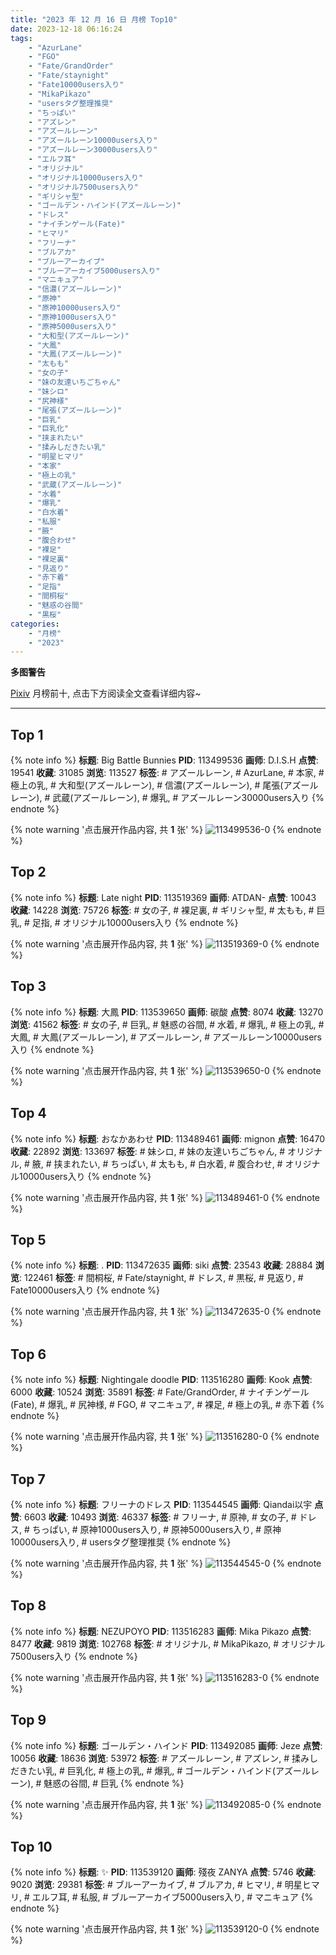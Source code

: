 ```yaml
---
title: "2023 年 12 月 16 日 月榜 Top10"
date: 2023-12-18 06:16:24
tags:
    - "AzurLane"
    - "FGO"
    - "Fate/GrandOrder"
    - "Fate/staynight"
    - "Fate10000users入り"
    - "MikaPikazo"
    - "usersタグ整理推奨"
    - "ちっぱい"
    - "アズレン"
    - "アズールレーン"
    - "アズールレーン10000users入り"
    - "アズールレーン30000users入り"
    - "エルフ耳"
    - "オリジナル"
    - "オリジナル10000users入り"
    - "オリジナル7500users入り"
    - "ギリシャ型"
    - "ゴールデン・ハインド(アズールレーン)"
    - "ドレス"
    - "ナイチンゲール(Fate)"
    - "ヒマリ"
    - "フリーナ"
    - "ブルアカ"
    - "ブルーアーカイブ"
    - "ブルーアーカイブ5000users入り"
    - "マニキュア"
    - "信濃(アズールレーン)"
    - "原神"
    - "原神10000users入り"
    - "原神1000users入り"
    - "原神5000users入り"
    - "大和型(アズールレーン)"
    - "大鳳"
    - "大鳳(アズールレーン)"
    - "太もも"
    - "女の子"
    - "妹の友達いちごちゃん"
    - "妹シロ"
    - "尻神様"
    - "尾張(アズールレーン)"
    - "巨乳"
    - "巨乳化"
    - "挟まれたい"
    - "揉みしだきたい乳"
    - "明星ヒマリ"
    - "本家"
    - "極上の乳"
    - "武蔵(アズールレーン)"
    - "水着"
    - "爆乳"
    - "白水着"
    - "私服"
    - "腋"
    - "腹合わせ"
    - "裸足"
    - "裸足裏"
    - "見返り"
    - "赤下着"
    - "足指"
    - "間桐桜"
    - "魅惑の谷間"
    - "黒桜"
categories:
    - "月榜"
    - "2023"
---
```


<i class="fa fa-triangle-exclamation"></i>**多图警告**<i class="fa fa-triangle-exclamation"></i>

[Pixiv](https://www.pixiv.net/) 月榜前十, 点击下方阅读全文查看详细内容~

<!-- more -->

---

## Top 1

{% note info %}
**标题**: Big Battle Bunnies
**PID**: 113499536 **画师**: D.I.S.H
**点赞**: 19541 **收藏**: 31085 **浏览**: 113527
**标签**: # アズールレーン, # AzurLane, # 本家, # 極上の乳, # 大和型(アズールレーン), # 信濃(アズールレーン), # 尾張(アズールレーン), # 武蔵(アズールレーン), # 爆乳, # アズールレーン30000users入り
{% endnote %}

{% note warning '点击展开作品内容, 共 **1** 张' %}
![113499536-0](https://i.pixiv.re/img-original/img/2023/11/18/13/39/46/113499536_p0.jpg)
{% endnote %}

## Top 2

{% note info %}
**标题**: Late night
**PID**: 113519369 **画师**: ATDAN-
**点赞**: 10043 **收藏**: 14228 **浏览**: 75726
**标签**: # 女の子, # 裸足裏, # ギリシャ型, # 太もも, # 巨乳, # 足指, # オリジナル10000users入り
{% endnote %}

{% note warning '点击展开作品内容, 共 **1** 张' %}
![113519369-0](https://i.pixiv.re/img-original/img/2023/11/19/01/35/39/113519369_p0.jpg)
{% endnote %}

## Top 3

{% note info %}
**标题**: 大鳳
**PID**: 113539650 **画师**: 碳酸
**点赞**: 8074 **收藏**: 13270 **浏览**: 41562
**标签**: # 女の子, # 巨乳, # 魅惑の谷間, # 水着, # 爆乳, # 極上の乳, # 大鳳, # 大鳳(アズールレーン), # アズールレーン, # アズールレーン10000users入り
{% endnote %}

{% note warning '点击展开作品内容, 共 **1** 张' %}
![113539650-0](https://i.pixiv.re/img-original/img/2023/11/19/20/03/59/113539650_p0.jpg)
{% endnote %}

## Top 4

{% note info %}
**标题**: おなかあわせ
**PID**: 113489461 **画师**: mignon
**点赞**: 16470 **收藏**: 22892 **浏览**: 133697
**标签**: # 妹シロ, # 妹の友達いちごちゃん, # オリジナル, # 腋, # 挟まれたい, # ちっぱい, # 太もも, # 白水着, # 腹合わせ, # オリジナル10000users入り
{% endnote %}

{% note warning '点击展开作品内容, 共 **1** 张' %}
![113489461-0](https://i.pixiv.re/img-original/img/2023/11/18/01/33/38/113489461_p0.jpg)
{% endnote %}

## Top 5

{% note info %}
**标题**: .
**PID**: 113472635 **画师**: siki
**点赞**: 23543 **收藏**: 28884 **浏览**: 122461
**标签**: # 間桐桜, # Fate/staynight, # ドレス, # 黒桜, # 見返り, # Fate10000users入り
{% endnote %}

{% note warning '点击展开作品内容, 共 **1** 张' %}
![113472635-0](https://i.pixiv.re/img-original/img/2023/11/17/14/01/37/113472635_p0.jpg)
{% endnote %}

## Top 6

{% note info %}
**标题**: Nightingale doodle
**PID**: 113516280 **画师**: Kook
**点赞**: 6000 **收藏**: 10524 **浏览**: 35891
**标签**: # Fate/GrandOrder, # ナイチンゲール(Fate), # 爆乳, # 尻神様, # FGO, # マニキュア, # 裸足, # 極上の乳, # 赤下着
{% endnote %}

{% note warning '点击展开作品内容, 共 **1** 张' %}
![113516280-0](https://i.pixiv.re/img-original/img/2023/11/19/00/00/17/113516280_p0.jpg)
{% endnote %}

## Top 7

{% note info %}
**标题**: フリーナのドレス
**PID**: 113544545 **画师**: Qiandai以宇
**点赞**: 6603 **收藏**: 10493 **浏览**: 46337
**标签**: # フリーナ, # 原神, # 女の子, # ドレス, # ちっぱい, # 原神1000users入り, # 原神5000users入り, # 原神10000users入り, # usersタグ整理推奨
{% endnote %}

{% note warning '点击展开作品内容, 共 **1** 张' %}
![113544545-0](https://i.pixiv.re/img-original/img/2023/11/19/22/24/50/113544545_p0.png)
{% endnote %}

## Top 8

{% note info %}
**标题**: NEZUPOYO
**PID**: 113516283 **画师**: Mika Pikazo
**点赞**: 8477 **收藏**: 9819 **浏览**: 102768
**标签**: # オリジナル, # MikaPikazo, # オリジナル7500users入り
{% endnote %}

{% note warning '点击展开作品内容, 共 **1** 张' %}
![113516283-0](https://i.pixiv.re/img-original/img/2023/11/19/00/00/17/113516283_p0.jpg)
{% endnote %}

## Top 9

{% note info %}
**标题**: ゴールデン・ハインド
**PID**: 113492085 **画师**: Jeze
**点赞**: 10056 **收藏**: 18636 **浏览**: 53972
**标签**: # アズールレーン, # アズレン, # 揉みしだきたい乳, # 巨乳化, # 極上の乳, # 爆乳, # ゴールデン・ハインド(アズールレーン), # 魅惑の谷間, # 巨乳
{% endnote %}

{% note warning '点击展开作品内容, 共 **1** 张' %}
![113492085-0](https://i.pixiv.re/img-original/img/2023/11/18/04/52/26/113492085_p0.png)
{% endnote %}

## Top 10

{% note info %}
**标题**: ✨
**PID**: 113539120 **画师**: 殘夜 ZANYA
**点赞**: 5746 **收藏**: 9020 **浏览**: 29381
**标签**: # ブルーアーカイブ, # ブルアカ, # ヒマリ, # 明星ヒマリ, # エルフ耳, # 私服, # ブルーアーカイブ5000users入り, # マニキュア
{% endnote %}

{% note warning '点击展开作品内容, 共 **1** 张' %}
![113539120-0](https://i.pixiv.re/img-original/img/2023/11/19/19/48/39/113539120_p0.png)
{% endnote %}
